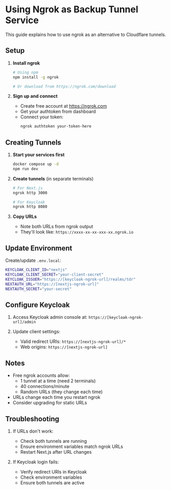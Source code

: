 # Using Ngrok as Backup Tunnel Service

This guide explains how to use ngrok as an alternative to Cloudflare tunnels.

## Setup

1. **Install ngrok**
   ```bash
   # Using npm
   npm install -g ngrok

   # Or download from https://ngrok.com/download
   ```

2. **Sign up and connect**
   - Create free account at https://ngrok.com
   - Get your authtoken from dashboard
   - Connect your token:
     ```bash
     ngrok authtoken your-token-here
     ```

## Creating Tunnels

1. **Start your services first**
   ```bash
   docker compose up -d
   npm run dev
   ```

2. **Create tunnels** (in separate terminals)
   ```bash
   # For Next.js
   ngrok http 3000

   # For Keycloak
   ngrok http 8080
   ```

3. **Copy URLs**
   - Note both URLs from ngrok output
   - They'll look like: `https://xxxx-xx-xx-xxx-xx.ngrok.io`

## Update Environment

Create/update `.env.local`:
```bash
KEYCLOAK_CLIENT_ID="nextjs"
KEYCLOAK_CLIENT_SECRET="your-client-secret"
KEYCLOAK_ISSUER="https://[keycloak-ngrok-url]/realms/tdr"
NEXTAUTH_URL="https://[nextjs-ngrok-url]"
NEXTAUTH_SECRET="your-secret"
```

## Configure Keycloak

1. Access Keycloak admin console at:
   `https://[keycloak-ngrok-url]/admin`

2. Update client settings:
   - Valid redirect URIs: `https://[nextjs-ngrok-url]/*`
   - Web origins: `https://[nextjs-ngrok-url]`

## Notes

- Free ngrok accounts allow:
  - 1 tunnel at a time (need 2 terminals)
  - 40 connections/minute
  - Random URLs (they change each time)
- URLs change each time you restart ngrok
- Consider upgrading for static URLs

## Troubleshooting

1. If URLs don't work:
   - Check both tunnels are running
   - Ensure environment variables match ngrok URLs
   - Restart Next.js after URL changes

2. If Keycloak login fails:
   - Verify redirect URIs in Keycloak
   - Check environment variables
   - Ensure both tunnels are active 